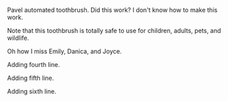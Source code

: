 Pavel automated toothbrush. Did this work? I don't know how to make this work.

Note that this toothbrush is totally safe to use for children, adults, pets, and wildlife.

Oh how I miss Emily, Danica, and Joyce.

Adding fourth line.

Adding fifth line.

Adding sixth line.
